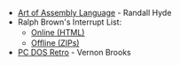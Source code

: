 * [Art of Assembly Language](https://www.phatcode.net/res/223/files/html/toc.html) - Randall Hyde
* Ralph Brown's Interrupt List:
  - [Online (HTML)](http://ctyme.com/rbrown.htm) <img src="http://www.galacticempiredatabank.com/netscapeicon.gif" width="16px" />
  - [Offline (ZIPs)](https://www.cs.cmu.edu/~ralf/files.html) <img src="https://user-images.githubusercontent.com/7102064/162549912-5943e669-2e80-4ad4-8f11-5abfef171558.png" width="16px" />
* [PC DOS Retro](https://pcdosretro.github.io/) - Vernon Brooks
